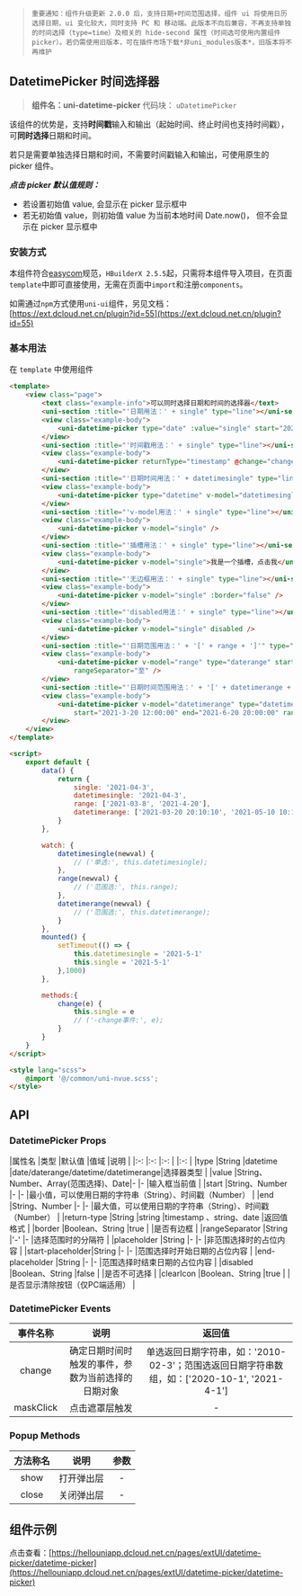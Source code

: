 
> `重要通知：组件升级更新 2.0.0 后，支持日期+时间范围选择，组件 ui 将使用日历选择日期，ui 变化较大，同时支持 PC 和 移动端。此版本不向后兼容，不再支持单独的时间选择（type=time）及相关的 hide-second 属性（时间选可使用内置组件 picker）。若仍需使用旧版本，可在插件市场下载*非uni_modules版本*，旧版本将不再维护`
## DatetimePicker 时间选择器
> **组件名：uni-datetime-picker**
> 代码块： `uDatetimePicker`


该组件的优势是，支持**时间戳**输入和输出（起始时间、终止时间也支持时间戳），可**同时选择**日期和时间。

若只是需要单独选择日期和时间，不需要时间戳输入和输出，可使用原生的 picker 组件。


___点击 picker 默认值规则：___

- 若设置初始值 value, 会显示在 picker 显示框中
- 若无初始值 value，则初始值 value 为当前本地时间 Date.now()， 但不会显示在 picker 显示框中


### 安装方式

本组件符合[easycom](https://uniapp.dcloud.io/collocation/pages?id=easycom)规范，`HBuilderX 2.5.5`起，只需将本组件导入项目，在页面`template`中即可直接使用，无需在页面中`import`和注册`components`。

如需通过`npm`方式使用`uni-ui`组件，另见文档：[https://ext.dcloud.net.cn/plugin?id=55](https://ext.dcloud.net.cn/plugin?id=55)

### 基本用法

在 ``template`` 中使用组件

```html
<template>
	<view class="page">
		<text class="example-info">可以同时选择日期和时间的选择器</text>
		<uni-section :title="'日期用法：' + single" type="line"></uni-section>
		<view class="example-body">
			<uni-datetime-picker type="date" :value="single" start="2021-3-20" end="2021-6-20" @change="change" />
		</view>
		<uni-section :title="'时间戳用法：' + single" type="line"></uni-section>
		<view class="example-body">
			<uni-datetime-picker returnType="timestamp" @change="changeLog($event)" start="2021-3-20" end="2021-5-20"  />
		</view>
		<uni-section :title="'日期时间用法：' + datetimesingle" type="line"></uni-section>
		<view class="example-body">
			<uni-datetime-picker type="datetime" v-model="datetimesingle" @change="changeLog" />
		</view>
		<uni-section :title="'v-model用法：' + single" type="line"></uni-section>
		<view class="example-body">
			<uni-datetime-picker v-model="single" />
		</view>
		<uni-section :title="'插槽用法：' + single" type="line"></uni-section>
		<view class="example-body">
			<uni-datetime-picker v-model="single">我是一个插槽，点击我</uni-datetime-picker>
		</view>
		<uni-section :title="'无边框用法：' + single" type="line"></uni-section>
		<view class="example-body">
			<uni-datetime-picker v-model="single" :border="false" />
		</view>
		<uni-section :title="'disabled用法：' + single" type="line"></uni-section>
		<view class="example-body">
			<uni-datetime-picker v-model="single" disabled />
		</view>
		<uni-section :title="'日期范围用法：' + '[' + range + ']'" type="line"></uni-section>
		<view class="example-body">
			<uni-datetime-picker v-model="range" type="daterange" start="2021-3-20" end="2021-5-20"
				rangeSeparator="至" />
		</view>
		<uni-section :title="'日期时间范围用法：' + '[' + datetimerange + ']' " type="line"></uni-section>
		<view class="example-body">
			<uni-datetime-picker v-model="datetimerange" type="datetimerange"
				start="2021-3-20 12:00:00" end="2021-6-20 20:00:00" rangeSeparator="至" />
		</view>
	</view>
</template>

<script>
	export default {
		data() {
			return {
				single: '2021-04-3',
				datetimesingle: '2021-04-3',
				range: ['2021-03-8', '2021-4-20'],
				datetimerange: ['2021-03-20 20:10:10', '2021-05-10 10:10:10'],
			}
		},

		watch: {
			datetimesingle(newval) {
				// ('单选:', this.datetimesingle);
			},
			range(newval) {
				// ('范围选:', this.range);
			},
			datetimerange(newval) {
				// ('范围选:', this.datetimerange);
			}
		},
		mounted() {
			setTimeout(() => {
				this.datetimesingle = '2021-5-1'
				this.single = '2021-5-1'
			},1000)
		},

		methods:{
			change(e) {
				this.single = e
				// ('-change事件:', e);
			}
		}
	}
</script>

<style lang="scss">
	@import '@/common/uni-nvue.scss';
</style>
```

## API

### DatetimePicker Props

|属性名						|类型														|默认值		|值域																	|说明																											|
|:-:							|:-:														|:-:			|																			|:-:																											|
|type							|String													|datetime	|date/daterange/datetime/datetimerange|选择器类型																								|
|value						|String、Number、Array(范围选择)、Date|-				|-																		|输入框当前值																							|
|start						|String、Number									|-				|-																		|最小值，可以使用日期的字符串（String）、时间戳（Number）	|
|end							|String、Number									|-				|-																		|最大值，可以使用日期的字符串（String）、时间戳（Number）	|
|return-type			|String													|string		|timestamp 、string、date										|返回值格式																								|
|border						|Boolean、String								|true			|																			|是否有边框																								|
|rangeSeparator		|String													|'-'			|-																		|选择范围时的分隔符																				|
|placeholder			|String													|-				|-																		|非范围选择时的占位内容																		|
|start-placeholder|String													|-				|-																		|范围选择时开始日期的占位内容															|
|end-placeholder	|String													|-				|-																		|范围选择时结束日期的占位内容															|
|disabled					|Boolean、String								|false		|																			|是否不可选择																							|
|clearIcon				|Boolean、String								|true			|																			|是否显示清除按钮（仅PC端适用）														|




### DatetimePicker Events

|事件名称	|说明																								|返回值																																													|
|:-:			|:-:																								|:-:																																														|
|change		|确定日期时间时触发的事件，参数为当前选择的日期对象	|单选返回日期字符串，如：'2010-02-3'；范围选返回日期字符串数组，如：['2020-10-1',  '2021-4-1']	|
|maskClick|点击遮罩层触发																			|-																																															|

### Popup Methods

|方法称名	|说明|参数|
|:-:|:-:|:-:|
|show|打开弹出层|-|
|close|关闭弹出层	|-|

## 组件示例

点击查看：[https://hellouniapp.dcloud.net.cn/pages/extUI/datetime-picker/datetime-picker](https://hellouniapp.dcloud.net.cn/pages/extUI/datetime-picker/datetime-picker)